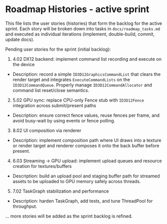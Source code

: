 # Roadmap Histories - active sprint

This file lists the user stories (histories) that form the backlog for the active sprint. Each story will be broken down into tasks in `docs/roadmap_tasks.md` and executed as individual iterations (implement, double-build, commit, update docs).

Pending user stories for the sprint (initial backlog):

1) 4.02 DX12 backend: implement command list recording and execute on the device
- Description: record a simple `ID3D12GraphicsCommandList` that clears the render target and integrates `ExecuteCommandLists` on the `ID3D12CommandQueue`. Properly manage `ID3D12CommandAllocator` and command list reset/close semantics.

2) 5.02 GPU sync: replace CPU-only Fence stub with `ID3D12Fence` integration across submit/present paths
- Description: ensure correct fence values, reuse fences per frame, and avoid busy-wait by using events or fence polling.

3) 8.02 UI composition via renderer
- Description: implement composition path where UI draws into a texture or render target and renderer composes it onto the back buffer before present.

4) 6.03 Streaming -> GPU upload: implement upload queues and resource creation for textures/buffers
- Description: build an upload pool and staging buffer path for streamed assets to be uploaded to GPU memory safely across threads.

5) 7.02 TaskGraph stabilization and performance
- Description: harden TaskGraph, add tests, and tune ThreadPool for throughput.

... more stories will be added as the sprint backlog is refined.

